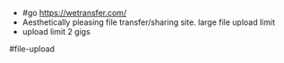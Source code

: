 - #go  https://wetransfer.com/
- Aesthetically pleasing file transfer/sharing site. large file upload limit
- upload limit 2 gigs

#file-upload 


